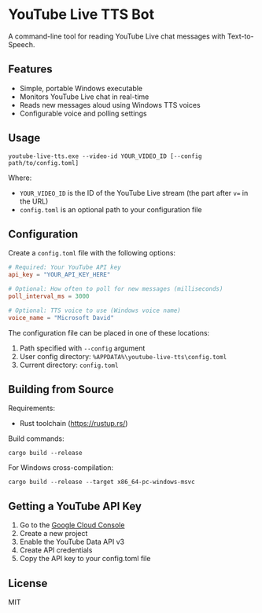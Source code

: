 # YouTube Live TTS Bot

A command-line tool for reading YouTube Live chat messages with Text-to-Speech.

## Features

- Simple, portable Windows executable
- Monitors YouTube Live chat in real-time
- Reads new messages aloud using Windows TTS voices
- Configurable voice and polling settings

## Usage

```
youtube-live-tts.exe --video-id YOUR_VIDEO_ID [--config path/to/config.toml]
```

Where:
- `YOUR_VIDEO_ID` is the ID of the YouTube Live stream (the part after `v=` in the URL)
- `config.toml` is an optional path to your configuration file

## Configuration

Create a `config.toml` file with the following options:

```toml
# Required: Your YouTube API key
api_key = "YOUR_API_KEY_HERE"

# Optional: How often to poll for new messages (milliseconds)
poll_interval_ms = 3000

# Optional: TTS voice to use (Windows voice name)
voice_name = "Microsoft David"
```

The configuration file can be placed in one of these locations:
1. Path specified with `--config` argument
2. User config directory: `%APPDATA%\youtube-live-tts\config.toml`
3. Current directory: `config.toml`

## Building from Source

Requirements:
- Rust toolchain (https://rustup.rs/)

Build commands:

```
cargo build --release
```

For Windows cross-compilation:

```
cargo build --release --target x86_64-pc-windows-msvc
```

## Getting a YouTube API Key

1. Go to the [Google Cloud Console](https://console.cloud.google.com/)
2. Create a new project
3. Enable the YouTube Data API v3
4. Create API credentials
5. Copy the API key to your config.toml file

## License

MIT
